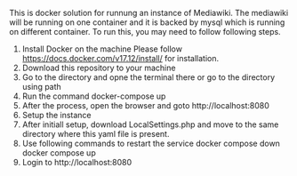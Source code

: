 This is docker solution for runnung an instance of Mediawiki. 
The mediawiki will be running on one container and it is backed by mysql which is running on different container.
To run this, you may need to follow following steps.
1. Install Docker on the machine 
	Please follow https://docs.docker.com/v17.12/install/ for installation.
2. Download this repository to your machine
3. Go to the directory and opne the terminal there or go to the directory using path
4. Run the command
	docker-compose up 
5. After the process, open the browser and goto
	http://localhost:8080
6. Setup the instance
7. After initiall setup, download LocalSettings.php and move to the same directory where this yaml file is present.
8. Use following commands to restart the service
	docker compose down
	docker compose up
9. Login to
	http://localhost:8080
